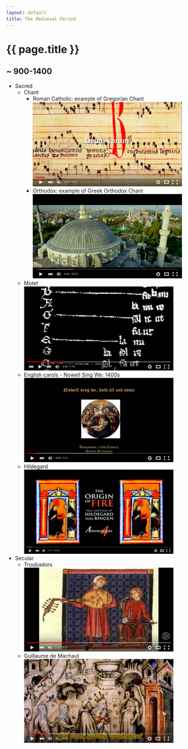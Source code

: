 ```yaml
---
layout: default
title: The Medieval Period
---
```


# {{ page.title }}

## ~ 900-1400


* Sacred
	* Chant
		* Roman Catholic: example of Gregorian Chant  
			[![Gregorian Chant example](/img/photos/small/gregorian_chant.png)](https://youtu.be/kK5AohCMX0U)
		* Orthodox: example of Greek Orthodox Chant  
			[![Greek Orthodox Chant example](/img/photos/small/orthodox_chant.png)](https://youtu.be/hp1gOhr4_Tg)
	* Motet  
		[![Medieval Motet example](/img/photos/small/motet.png)](https://youtu.be/dlIWlcJGKsQ)
	* English carols - Nowell Sing We: 1400s  
		[![Nowell Sing We](/img/photos/small/nowell_sing_we.png)](https://youtu.be/_nWB_CF3m0c)
	* Hildegard  
		[![Hildegard von Bingen example](/img/photos/small/hildegard.png)](https://youtu.be/qU7mQylKgqQ)
* Secular
	* Troubadors  
		[![Troubadours example](/img/photos/small/troubadours.png)](https://youtu.be/O6RGLZos0fg)
	* Guillaume de Machaut  
		[![Machaut example](/img/photos/small/machaut.png)](https://youtu.be/9ti59NdbG1c)
